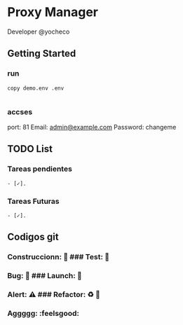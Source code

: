 # Proxy Manager
Developer @yocheco

## Getting Started

### run
```
copy demo.env .env


```

### accses
port: 81
Email:    admin@example.com
Password: changeme

## TODO List

### Tareas pendientes

```
- [✓].
```

### Tareas Futuras

```
- [✓].
```

## Codigos git

### Construccionn: :construction: ### Test: :test_tube:

### Bug: :space_invader: ### Launch: :rocket:

### Alert: :warning: ### Refactor: :recycle: :poop:

### Aggggg: :feelsgood:
